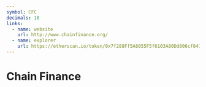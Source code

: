 ```yaml
---
symbol: CFC
decimals: 18
links:
  - name: website
    url: http://www.chainfinance.org/
  - name: explorer
    url: https://etherscan.io/token/0x7f288Ff5A8055F5f6103A80Dd806cf8415e035C7
---
```


# Chain Finance
